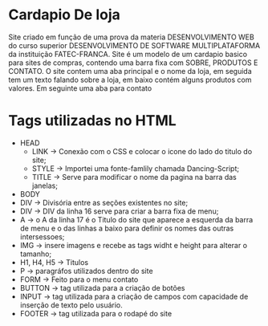 # Cardapio De loja
Site criado em função de uma prova da materia DESENVOLVIMENTO WEB do curso superior DESENVOLVIMENTO DE SOFTWARE MULTIPLATAFORMA da instituição FATEC-FRANCA. Site é um modelo de um cardapio basico para sites de compras, contendo uma barra fixa com SOBRE, PRODUTOS E CONTATO. O site contem uma aba principal e o nome da loja, em seguida tem um texto falando sobre a loja, em baixo contém alguns produtos com valores. Em seguinte uma aba para contato

# Tags utilizadas no HTML

- HEAD
  - LINK -> Conexão com o CSS e colocar o icone do lado do titulo do site;
  - STYLE -> Importei uma fonte-famlily chamada Dancing-Script;
  - TITLE -> Serve para modificar o nome da pagina na barra das janelas;
- BODY
 - DIV -> Divisória entre as seções existentes no site;
 - DIV -> DIV da linha 16 serve para criar a barra fixa de menu;
 - A -> o A da linha 17 é o Titulo do site que aparece a esquerda da barra de menu e o das linhas a baixo para definir os nomes das outras intersessoes;
 - IMG -> insere imagens e recebe as tags widht e height para alterar o tamanho;
 - H1, H4, H5 -> Titulos
 - P -> paragráfos utilizados dentro do site
 - FORM -> Feito para o menu contato
 - BUTTON -> tag utilizada para a criação de botões
 - INPUT -> tag utilizada para a criação de campos com capacidade de inserção de texto pelo usuário.
 - FOOTER -> tag utilizada para o rodapé do site
